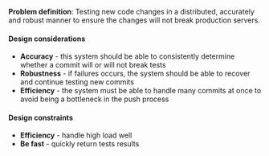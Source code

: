 **Problem definition**: Testing new code changes in a distributed, accurately and robust manner to ensure the changes will not break production servers.

#### Design considerations
* **Accuracy** - this system should be able to consistently determine whether a commit will or will not break tests
* **Robustness** - if failures occurs, the system should be able to recover and continue testing new commits
* **Efficiency** - the system must be able to handle many commits at once to avoid being a bottleneck in the push process

#### Design constraints
* **Efficiency** - handle high load well
* **Be fast** - quickly return tests results
